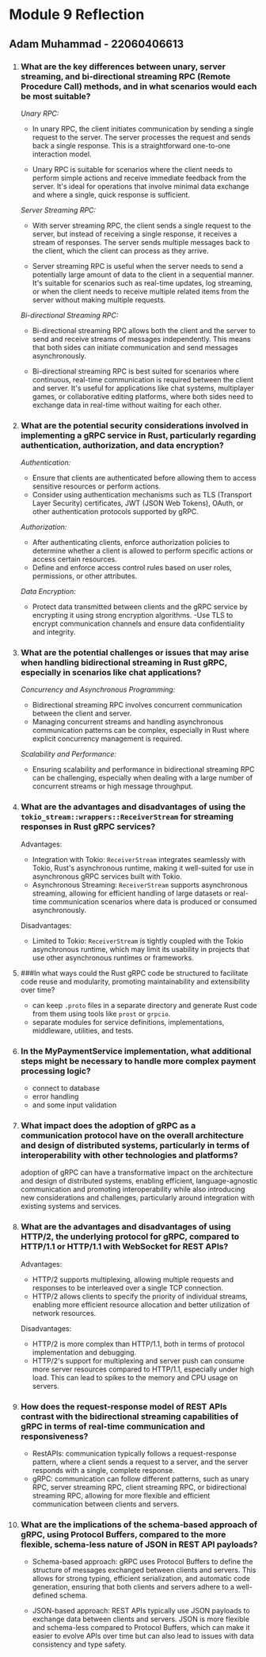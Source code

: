 # Module 9 Reflection
## Adam Muhammad - 22060406613

1. ### What are the key differences between unary, server streaming, and bi-directional streaming RPC (Remote Procedure Call) methods, and in what scenarios would each be most suitable?
    *Unary RPC:*
   - In unary RPC, the client initiates communication by sending a single request to the server. The server processes the request and sends back a single response. This is a straightforward one-to-one interaction model.

   - Unary RPC is suitable for scenarios where the client needs to perform simple actions and receive immediate feedback from the server. It's ideal for operations that involve minimal data exchange and where a single, quick response is sufficient.

   *Server Streaming RPC:*
   - With server streaming RPC, the client sends a single request to the server, but instead of receiving a single response, it receives a stream of responses. The server sends multiple messages back to the client, which the client can process as they arrive.

   - Server streaming RPC is useful when the server needs to send a potentially large amount of data to the client in a sequential manner. It's suitable for scenarios such as real-time updates, log streaming, or when the client needs to receive multiple related items from the server without making multiple requests.

   *Bi-directional Streaming RPC:*
   - Bi-directional streaming RPC allows both the client and the server to send and receive streams of messages independently. This means that both sides can initiate communication and send messages asynchronously.

   - Bi-directional streaming RPC is best suited for scenarios where continuous, real-time communication is required between the client and server. It's useful for applications like chat systems, multiplayer games, or collaborative editing platforms, where both sides need to exchange data in real-time without waiting for each other.

2. ### What are the potential security considerations involved in implementing a gRPC service in Rust, particularly regarding authentication, authorization, and data encryption?
    *Authentication:*
    - Ensure that clients are authenticated before allowing them to access sensitive resources or perform actions.
    - Consider using authentication mechanisms such as TLS (Transport Layer Security) certificates, JWT (JSON Web Tokens), OAuth, or other authentication protocols supported by gRPC.

   *Authorization:*
    - After authenticating clients, enforce authorization policies to determine whether a client is allowed to perform specific actions or access certain resources.
    - Define and enforce access control rules based on user roles, permissions, or other attributes.

   *Data Encryption:*
    - Protect data transmitted between clients and the gRPC service by encrypting it using strong encryption algorithms.
    -Use TLS to encrypt communication channels and ensure data confidentiality and integrity.

3. ### What are the potential challenges or issues that may arise when handling bidirectional streaming in Rust gRPC, especially in scenarios like chat applications?

    *Concurrency and Asynchronous Programming:*
    - Bidirectional streaming RPC involves concurrent communication between the client and server.
    - Managing concurrent streams and handling asynchronous communication patterns can be complex, especially in Rust where explicit concurrency management is required.

    *Scalability and Performance:*
    - Ensuring scalability and performance in bidirectional streaming RPC can be challenging, especially when dealing with a large number of concurrent streams or high message throughput.

4. ### What are the advantages and disadvantages of using the `tokio_stream::wrappers::ReceiverStream` for streaming responses in Rust gRPC services?
    Advantages:
    - Integration with Tokio: `ReceiverStream` integrates seamlessly with Tokio, Rust's asynchronous runtime, making it well-suited for use in asynchronous gRPC services built with Tokio.
    - Asynchronous Streaming: `ReceiverStream` supports asynchronous streaming, allowing for efficient handling of large datasets or real-time communication scenarios where data is produced or consumed asynchronously.
    
   Disadvantages:
   - Limited to Tokio: `ReceiverStream` is tightly coupled with the Tokio asynchronous runtime, which may limit its usability in projects that use other asynchronous runtimes or frameworks.

5. ###In what ways could the Rust gRPC code be structured to facilitate code reuse and modularity, promoting maintainability and extensibility over time?

    - can keep `.proto` files in a separate directory and generate Rust code from them using tools like `prost` or `grpcio`.
    - separate modules for service definitions, implementations, middleware, utilities, and tests.

6. ### In the MyPaymentService implementation, what additional steps might be necessary to handle more complex payment processing logic?
    - connect to database
    - error handling
    - and some input validation

7. ### What impact does the adoption of gRPC as a communication protocol have on the overall architecture and design of distributed systems, particularly in terms of interoperability with other technologies and platforms?

    adoption of gRPC can have a transformative impact on the architecture and design of distributed systems, enabling efficient, language-agnostic communication and promoting interoperability while also introducing new considerations and challenges, particularly around integration with existing systems and services.

8. ### What are the advantages and disadvantages of using HTTP/2, the underlying protocol for gRPC, compared to HTTP/1.1 or HTTP/1.1 with WebSocket for REST APIs?

    Advantages:
    - HTTP/2 supports multiplexing, allowing multiple requests and responses to be interleaved over a single TCP connection. 
    - HTTP/2 allows clients to specify the priority of individual streams, enabling more efficient resource allocation and better utilization of network resources.

   Disadvantages:
    - HTTP/2 is more complex than HTTP/1.1, both in terms of protocol implementation and debugging.
    - HTTP/2's support for multiplexing and server push can consume more server resources compared to HTTP/1.1, especially under high load. This can lead to spikes to the memory and CPU usage on servers.

9. ### How does the request-response model of REST APIs contrast with the bidirectional streaming capabilities of gRPC in terms of real-time communication and responsiveness?

    - RestAPIs: communication typically follows a request-response pattern, where a client sends a request to a server, and the server responds with a single, complete response.
   - gRPC: communication can follow different patterns, such as unary RPC, server streaming RPC, client streaming RPC, or bidirectional streaming RPC, allowing for more flexible and efficient communication between clients and servers.

10. ### What are the implications of the schema-based approach of gRPC, using Protocol Buffers, compared to the more flexible, schema-less nature of JSON in REST API payloads?
    - Schema-based approach: gRPC uses Protocol Buffers to define the structure of messages exchanged between clients and servers. This allows for strong typing, efficient serialization, and automatic code generation, ensuring that both clients and servers adhere to a well-defined schema.

    - JSON-based approach: REST APIs typically use JSON payloads to exchange data between clients and servers. JSON is more flexible and schema-less compared to Protocol Buffers, which can make it easier to evolve APIs over time but can also lead to issues with data consistency and type safety.